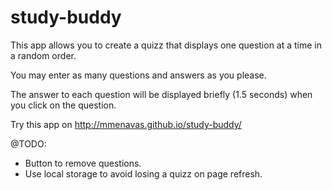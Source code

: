 # study-buddy

This app allows you to create a quizz that displays one question at a time in a random order.

You may enter as many questions and answers as you please.

The answer to each question will be displayed briefly (1.5 seconds) when you click on the question.

Try this app on http://mmenavas.github.io/study-buddy/

@TODO:
- Button to remove questions.
- Use local storage to avoid losing a quizz on page refresh.
